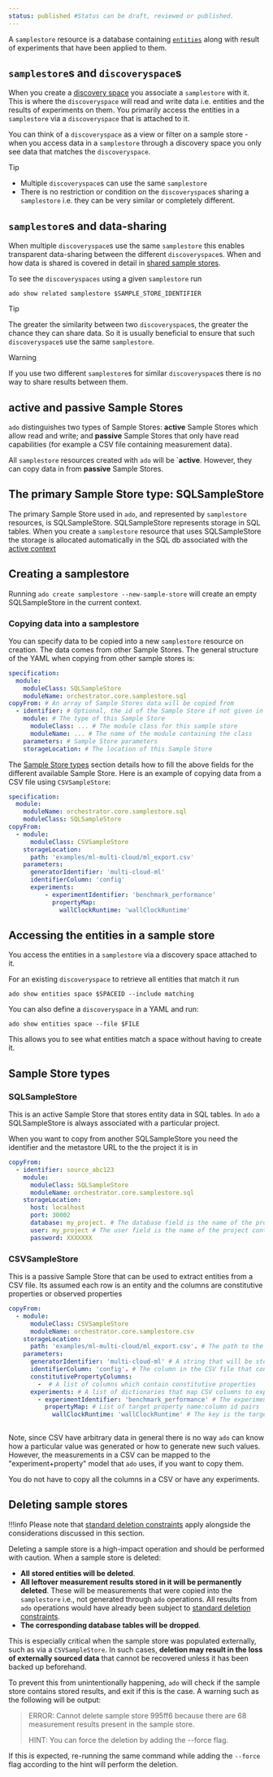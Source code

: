 ```yaml
---
status: published #Status can be draft, reviewed or published. 
---
```


A `samplestore` resource is a database containing [`entities`](../core-concepts/entity-spaces.md#entities) along with result of experiments that have been applied to them.

## `samplestore`s and `discoveryspace`s

When you create a [discovery space](discovery-spaces.md) you associate a `samplestore` with it.
This is where the `discoveryspace` will read and write data i.e. entities and the results of experiments on them.
You primarily access the entities in a `samplestore` via a `discoveryspace` that is attached to it.  

You can think of a `discoveryspace` as a view or filter on a sample store - when you access data in a `samplestore` through a discovery space
you only see data that matches the `discoveryspace`.

>[!TIP]
> * Multiple `discoveryspace`s can use the same `samplestore`
> * There is no restriction or condition on the `discoveryspace`s sharing a `samplestore` i.e. they can be very similar or completely different. 

## `samplestore`s and data-sharing

When multiple `discoveryspace`s use the same `samplestore` this enables transparent data-sharing between the different `discoveryspace`s.
When and how data is shared is covered in detail in [shared sample stores](../core-concepts/data-sharing.md).

To see the `discoveryspaces` using a given `samplestore` run 

```commandline
ado show related samplestore $SAMPLE_STORE_IDENTIFIER
```

>[!TIP]
> The greater the similarity between two `discoveryspace`s, the greater the chance they can share data.
> So it is usually beneficial to ensure that such `discoveryspace`s use the same `samplestore`. 

>[!WARNING]
> 
> If you use two different `samplestore`s for similar `discoveryspace`s there is no way to share results between them. 
 
## active and passive Sample Stores

`ado` distinguishes two types of Sample Stores: **active** Sample Stores which allow read and write; and **passive** Sample Stores that only have read capabilities 
(for example a CSV file containing measurement data).

All `samplestore` resources created with `ado` will be `**active**. However, they can copy data in from **passive** Sample Stores.

## The primary Sample Store type: SQLSampleStore

The primary Sample Store used in `ado`, and represented by `samplestore` resources, is SQLSampleStore. 
SQLSampleStore represents storage in SQL tables. 
When you create a `samplestore` resource that uses SQLSampleStore the storage is allocated automatically in the SQL db associated with the [active context](metastore.md#contexts-and-projects)

## Creating a samplestore

Running `ado create samplestore --new-sample-store`  will create an empty SQLSampleStore in the current context.

### Copying data into a samplestore

You can specify data to be copied into a new `samplestore` resource on creation. The data comes from other Sample Stores. 
The general structure of the YAML when copying from other sample stores is:

```yaml
specification:
  module:
    moduleClass: SQLSampleStore
    moduleName: orchestrator.core.samplestore.sql
copyFrom: # An array of Sample Stores data will be copied from
  - identifier: # Optional, the id of the Sample Store if not given in the storageLocation
    module: # The type of this Sample Store
      moduleClass: ... # The module class for this sample store
      moduleName: ... # The name of the module containing the class
    parameters: # Sample Store parameters
    storageLocation: # The location of this Sample Store 
```

The [Sample Store types](#sample-store-types) section details how to fill the above fields for the different available Sample Store.
Here is an example of copying data from a CSV file using `CSVSampleStore`:

```yaml
specification:
  module:
    moduleName: orchestrator.core.samplestore.sql
    moduleClass: SQLSampleStore
copyFrom:
  - module:
      moduleClass: CSVSampleStore
    storageLocation:
      path: 'examples/ml-multi-cloud/ml_export.csv'
    parameters:
      generatorIdentifier: 'multi-cloud-ml'
      identifierColumn: 'config'
      experiments:
          - experimentIdentifier: 'benchmark_performance'
            propertyMap:
              wallClockRuntime: 'wallClockRuntime'
```

## Accessing the entities in a sample store

You access the entities in a `samplestore` via a discovery space attached to it. 

For an existing `discoveryspace` to retrieve all entities that match it run

```commandline
ado show entities space $SPACEID --include matching
```

You can also define a `discoveryspace` in a YAML and run:

```commandline
ado show entities space --file $FILE 
```
This allows you to see what entities match a space without having to create it.


## Sample Store types

### SQLSampleStore

This is an active Sample Store that stores entity data in SQL tables. 
In `ado` a SQLSampleStore is always associated with a particular project.

When you want to copy from another SQLSampleStore you need the identifier and the metastore URL to the the project it is in

```yaml
copyFrom:
  - identifier: source_abc123
    module:
      moduleClass: SQLSampleStore
      moduleName: orchestrator.core.samplestore.sql
    storageLocation:
      host: localhost 
      port: 30002
      database: my_project. # The database field is the name of the project containing the samplestore
      user: my_project # The user field is the name of the project containing the samplestore
      password: XXXXXXX
```

### CSVSampleStore

This is a passive Sample Store that can be used to extract entities from a CSV file.
Its assumed each row is an entity and the columns are constitutive properties or observed properties

```yaml
copyFrom:
  - module:
      moduleClass: CSVSampleStore
      moduleName: orchestrator.core.samplestore.csv
    storageLocation:
      path: 'examples/ml-multi-cloud/ml_export.csv'. # The path to the CSV file
    parameters:
      generatorIdentifier: 'multi-cloud-ml' # A string that will be stored with the extracted entities as their generatorIdentifier
      identifierColumn: 'config'. # The column in the CSV file that contains the entity id
      constitutivePropertyColumns: 
        -  # A list of columns which contain constitutive properties
      experiments: # A list of dictionaries that map CSV columns to experiments and target properties. Each dictionary is an experiment
        - experimentIdentifier: 'benchmark_performance' # The experiment name you want the following properties to be associated with
          propertyMap: # List of target property name:column id pairs
            wallClockRuntime: 'wallClockRuntime' # The key is the target property name, the value is the column containing the values for that property
          
```

Note, since CSV have arbitrary data in general there is no way `ado` can know how a particular value
was generated or how to generate new such values.
However, the measurements in a CSV can be mapped to the "experiment+property" model that `ado` uses, if you want to copy them. 

You do not have to copy all the columns in a CSV or have any experiments.  

## Deleting sample stores

!!!info
    Please note that [standard deletion constraints](resources.md#deleting-resources) apply 
    alongside the considerations discussed in this section.

Deleting a sample store is a high-impact operation and should be performed with caution.
When a sample store is deleted:

- **All stored entities will be deleted**.
- **All leftover measurement results stored in it will be permanently deleted**. 
  These will be measurements that were copied into the `samplestore` i.e., not generated through `ado` operations. 
  All results from `ado` operations would have already been subject to [standard deletion constraints](resources.md#deleting-resources).
- **The corresponding database tables will be dropped**.

This is especially critical when the sample store was populated externally, such as via a `CSVSampleStore`. 
In such cases, **deletion may result in the loss of externally sourced data** that 
cannot be recovered unless it has been backed up beforehand.

To prevent this from unintentionally happening, `ado` will check if the sample store contains stored 
results, and exit if this is the case. A warning such as the following will be output:

> ERROR:  Cannot delete sample store 995ff6 because there are 68 measurement results present in the sample store.
>
> HINT:   You can force the deletion by adding the --force flag.

If this is expected, re-running the same command while adding the `--force` flag according to the hint will
perform the deletion.

